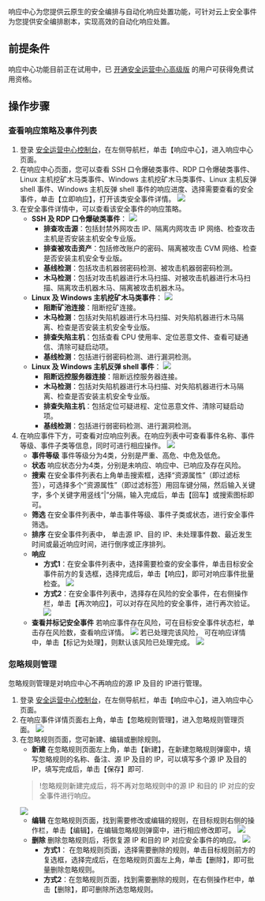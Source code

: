 响应中心为您提供云原生的安全编排与自动化响应处置功能，可针对云上安全事件为您提供安全编排剧本，实现高效的自动化响应处置。
## 前提条件
响应中心功能目前正在试用中，已 [开通安全运营中心高级版](https://buy.cloud.tencent.com/soc) 的用户可获得免费试用资格。
## 操作步骤
### 查看响应策略及事件列表
1. 登录 [安全运营中心控制台](https://console.cloud.tencent.com/ssav2/response)，在左侧导航栏，单击【响应中心】，进入响应中心页面。
2. 在响应中心页面，您可以查看 SSH 口令爆破类事件、RDP 口令爆破类事件、Linux 主机挖矿木马类事件、Windows  主机挖矿木马类事件、Linux 主机反弹 shell 事件、Windows 主机反弹 shell 事件的响应进度、选择需要查看的安全事件，单击【立即响应】，打开该类安全事件详情。
![](https://main.qcloudimg.com/raw/7abcf207adac5d6febe4020892b2ccaa.png)
3. 在安全事件详情中，可以查看该安全事件的响应策略。 
	- **SSH 及 RDP 口令爆破类事件**：
	![](https://main.qcloudimg.com/raw/b21938693cf63ded9ef0de02b2459c14.png)
		- **排查攻击源**：包括封禁外网攻击 IP、隔离内网攻击 IP 网络、检查攻击主机是否安装主机安全专业版。
		- **排查被攻击资产**：包括修改账户的密码、隔离被攻击 CVM 网络、检查是否安装主机安全专业版。
		- **基线检测**：包括攻击机器弱密码检测、被攻击机器弱密码检测。
		- **木马检测**：包括对攻击机器进行木马扫描、对被攻击机器进行木马扫描、隔离攻击机器木马、隔离被攻击机器木马。
	- **Linux 及 Windows 主机挖矿木马类事件**：
	![](https://main.qcloudimg.com/raw/9b12191a3e891c8df2bb7b77150c4185.png)
		- **阻断矿池连接**：阻断挖矿连接。
		- **木马检测**：包括对失陷机器进行木马扫描、对失陷机器进行木马隔离、检查是否安装主机安全专业版。
		- **排查失陷主机**：包括查看 CPU 使用率、定位恶意文件、查看可疑通信、清除可疑启动项。
		- **基线检测**：包括进行弱密码检测、进行漏洞检测。
	- **Linux 及 Windows 主机反弹 shell 事件**： 
	![](https://main.qcloudimg.com/raw/690ec6cecf53d6f53a7c5fbc45dad618.png)
		- **阻断远控服务器连接**：阻断远控服务器连接。
		- **木马检测**：包括对失陷机器进行木马扫描、对失陷机器进行木马隔离、检查是否安装主机安全专业版。
		- **排查失陷主机**：包括定位可疑进程、定位恶意文件、清除可疑启动项。
		- **基线检测**：包括进行弱密码检测、进行漏洞检测。
4. 在响应事件下方，可查看对应响应列表。在响应列表中可查看事件名称、事件等级、事件子类等信息，同时可进行相应操作。
	![](https://main.qcloudimg.com/raw/02413db4fe290198d8451064e9d0bfaf.png)
	- **事件等级**
事件等级分为4类，分别是严重、高危、中危及低危。
	- **状态**
响应状态分为4类，分别是未响应、响应中、已响应及存在风险。
	- **搜索**
 在安全事件列表右上角单击搜索框，选择“资源属性”（即过滤标签），可选择多个“资源属性”（即过滤标签）用回车键分隔，然后输入关键字，多个关键字用竖线“|”分隔，输入完成后，单击【回车】或搜索图标即可。
	- **筛选**
 在安全事件列表中，单击事件等级、事件子类或状态，进行安全事件筛选。
	- **排序**
 在安全事件列表中，	单击源 IP、目的 IP、未处理事件数、最近发生时间或最近响应时间，进行倒序或正序排列。
	- **响应**
		- **方式1**：在安全事件列表中，选择需要检查的安全事件，单击目标安全事件前方的复选框，选择完成后，单击【响应】，即可对响应事件批量检查。
			![](https://main.qcloudimg.com/raw/0bae9541326ce7d29ad892ee7289c510.png)
		- **方式2**：在安全事件列表中，选择存在风险的安全事件，在右侧操作栏，单击【再次响应】，可以对存在风险的安全事件，进行再次验证。
![](https://main.qcloudimg.com/raw/5eaca1a30c46bf2ce8d706981a7cae94.png)
	- **查看并标记安全事件**
		若响应事件存在风险，可在目标安全事件状态栏，单击存在风险数，查看响应详情。
![](https://main.qcloudimg.com/raw/b4b4e61f743759000269bca8ad3cb490.png)
若已处理完该风险， 可在响应详情中，单击【标记为处理】，则默认该风险已处理完成。
 ![](https://main.qcloudimg.com/raw/66a5f8a46ed9b6073c850ab4002b6c8e.png)

### 忽略规则管理
忽略规则管理是对响应中心不再响应的源 IP 及目的 IP进行管理。
1. 登录 [安全运营中心控制台](https://console.cloud.tencent.com/ssav2/response)，在左侧导航栏，单击【响应中心】，进入响应中心页面。
2. 在响应事件详情页面右上角，单击【忽略规则管理】，进入忽略规则管理页面。
![](https://main.qcloudimg.com/raw/c99cd5a783813779488460bbce4c5559.png)
3. 在忽略规则页面，您可新建、编辑或删除规则。
	- **新建**
	在忽略规则页面左上角，单击【新建】，在新建忽略规则弹窗中，填写忽略规则的名称、备注、源 IP 及目的 IP，可以填写多个源 IP 及目的 IP，填写完成后，单击【保存】即可.
	>!忽略规则新建完成后，将不再对忽略规则中的源 IP 和目的 IP 对应的安全事件进行响应。
	>
	![](https://main.qcloudimg.com/raw/ea3c976b4617eb0522f738751f578163.png)
	- **编辑**
	在忽略规则页面，找到需要修改或编辑的规则，在目标规则右侧的操作栏，单击【编辑】，在编辑忽略规则弹窗中，进行相应修改即可。
	![](https://main.qcloudimg.com/raw/fda9b56524c89c16c2c470c71c8fff6b.png)
	- **删除**
	删除忽略规则后，将恢复源 IP 和目的 IP 对应安全事件的响应。
	![](https://main.qcloudimg.com/raw/e4aad00b72fb98157c40ab1c524396cc.png)
		- **方式1**： 在忽略规则页面，选择需要删除的规则，单击目标规则前方的复选框，选择完成后，在忽略规则页面左上角，单击【删除】，即可批量删除忽略规则。
		- **方式2**：在忽略规则页面，找到需要删除的规则，在右侧操作栏中，单击【删除】，即可删除所选忽略规则。
